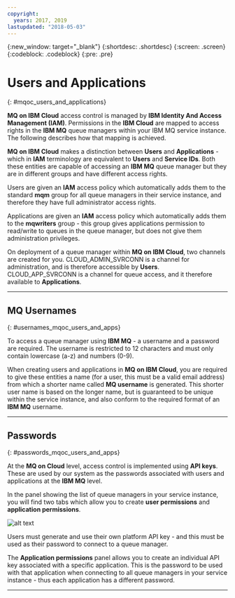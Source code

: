 ```yaml
---
copyright:
  years: 2017, 2019
lastupdated: "2018-05-03"
---
```


{:new_window: target="_blank"}
{:shortdesc: .shortdesc}
{:screen: .screen}
{:codeblock: .codeblock}
{:pre: .pre}

# Users and Applications
{: #mqoc_users_and_applications}

**MQ on IBM Cloud** access control is managed by **IBM Identity And Access Management (IAM)**.
Permissions in the **IBM Cloud** are mapped to access rights in the **IBM MQ** queue managers within your IBM MQ service instance. The following describes how that mapping is achieved.

**MQ on IBM Cloud** makes a distinction between **Users** and **Applications** - which in **IAM** terminology are equivalent to  **Users** and **Service IDs**.
Both these entities are capable of accessing an **IBM MQ** queue manager but
they are in different groups and have different access rights.

Users are given an **IAM** access policy which automatically adds them to the standard  **mqm** group
for all queue managers in their service instance, and therefore they have full administrator access rights.

Applications are given an **IAM** access policy which automatically adds them to the
**mqwriters** group - this group gives applications permission to read/write to queues in the queue manager, but does
not give them administration privileges.

On deployment of a queue manager within **MQ on IBM Cloud**, two channels are created for you.
CLOUD_ADMIN_SVRCONN is a channel for administration, and is therefore accessible by **Users**.
CLOUD_APP_SVRCONN is a channel for queue access, and it therefore available to **Applications**.

---

## MQ Usernames
{: #usernames_mqoc_users_and_apps}

To access a queue manager using **IBM MQ** - a username and a password are required. The username is
restricted to 12 characters and must only contain lowercase (a-z) and numbers (0-9).

When creating users and applications in **MQ on IBM Cloud**, you are required to give these entities
a name (for a user, this must be a valid email address) from which a shorter name called **MQ username** is generated. This shorter user name is based on the longer name, but is guaranteed to be unique
within the service instance, and also conform to the required format of an **IBM MQ** username.

---

## Passwords
{: #passwords_mqoc_users_and_apps}

At the **MQ on Cloud** level, access control is implemented using **API keys**. These are used by our system as the passwords associated with users and applications at the **IBM MQ** level.

In the panel showing the list of queue managers in your service instance, you will find two tabs which
allow you to create **user permissions** and **application permissions**.

![alt text][screen1]

[screen1]: ../images/users.png "The tabs"

Users must generate and use their own platform API key - and this must be used as their password to connect to a queue manager.

The **Application permissions** panel allows you to create an individual API key associated with a specific
application. This is the password to be used with that application when connecting to
all queue managers in your service instance - thus each application has a different password.

---

